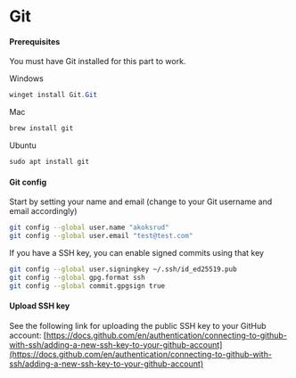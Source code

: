 # Git

#### Prerequisites

You must have Git installed for this part to work.

Windows

```powershell
winget install Git.Git
```

Mac

```powershell
brew install git
```

Ubuntu

```powershell
sudo apt install git
```

#### Git config

Start by setting your name and email (change to your Git username and email accordingly)

```bash
git config --global user.name "akoksrud"
git config --global user.email "test@test.com"
```

If you have a SSH key, you can enable signed commits using that key

```bash
git config --global user.signingkey ~/.ssh/id_ed25519.pub
git config --global gpg.format ssh
git config --global commit.gpgsign true
```

#### Upload SSH key

See the following link for uploading the public SSH key to your GitHub account: [https://docs.github.com/en/authentication/connecting-to-github-with-ssh/adding-a-new-ssh-key-to-your-github-account](https://docs.github.com/en/authentication/connecting-to-github-with-ssh/adding-a-new-ssh-key-to-your-github-account)
